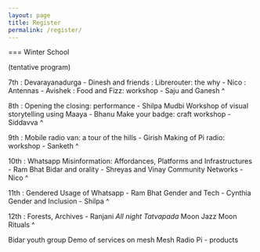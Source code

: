 ```yaml
---
layout: page
title: Register
permalink: /register/
---
```



=== Winter School

(tentative program)

7th
: Devarayanadurga - Dinesh and friends
: Librerouter: the why - Nico
: Antennas - Avishek
: Food and Fizz: workshop - Saju and Ganesh
^


8th
: Opening the closing: performance - Shilpa Mudbi
  Workshop of visual storytelling using Maaya - Bhanu
  Make your badge: craft workshop - Siddavva
^

9th
: Mobile radio van: a tour of the hills - Girish 
  Making of Pi radio: workshop - Sanketh
^


10th 
: Whatsapp Misinformation: Affordances, Platforms and Infrastructures - Ram Bhat
  Bidar and orality - Shreyas and Vinay
  Community Networks - Nico
^


11th 
: Gendered Usage of Whatsapp - Ram Bhat
  Gender and Tech - Cynthia
  Gender and Inclusion - Shilpa
^


12th
: Forests, Archives - Ranjani
  *All night Tatvapada*
  Moon Jazz
  Moon Rituals
^

Bidar youth group 
Demo of services on mesh
Mesh Radio
Pi - products
